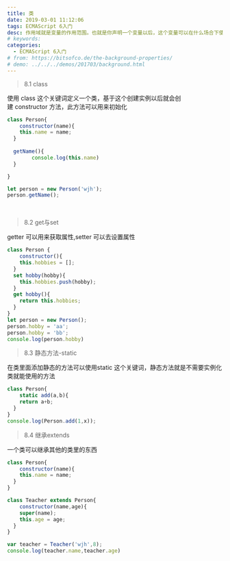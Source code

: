```yaml
---
title: 类
date: 2019-03-01 11:12:06
tags: ECMAScript 6入门
desc: 作用域就是变量的作用范围。也就是你声明一个变量以后，这个变量可以在什么场合下使用。以前的JavaScript只有全局作用域，和函数作用域。
# keywords: 
categories:
  - ECMAScript 6入门
# from: https://bitsofco.de/the-background-properties/
# demo: ../../../demos/201703/background.html
---
```


> 8.1 class

使用 class 这个关键词定义一个类，基于这个创建实例以后就会创建 constructor 方法，此方法可以用来初始化

```javascript
class Person{
	constructor(name){
  	this.name = name;
  }
  
  getName(){
		console.log(this.name)  
  }

}

let person = new Person('wjh');
person.getName();
```
 
> 8.2 get与set

getter 可以用来获取属性,setter 可以去设置属性

```javascript
class Person {
	constructor(){
  	this.hobbies = [];
  }
  set hobby(hobby){
  	this.hobbies.push(hobby);
  }
  get hobby(){
  	return this.hobbies;
  }
}
let person = new Person();
person.hobby = 'aa';
person.hobby = 'bb';
console.log(person.hobby)
```

> 8.3 静态方法-static

在类里面添加静态的方法可以使用static 这个关键词，静态方法就是不需要实例化类就能使用的方法

```javascript
class Person{
	static add(a,b){
  	return a+b;
  }
}
console.log(Person.add(1,x));
```

> 8.4 继承extends

一个类可以继承其他的类里的东西

```javascript
class Person{
	constructor(name){
  	this.name = name;
  }
}

class Teacher extends Person{
	constructor(name,age){
  	super(name);
    this.age = age;
  }
}

var teacher = Teacher('wjh',8);
console.log(teacher.name,teacher.age)
```

